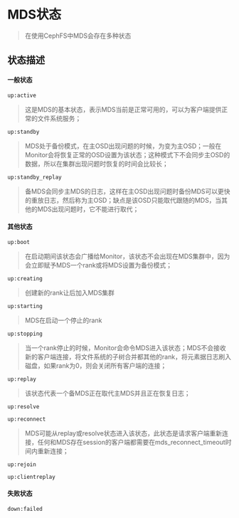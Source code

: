 # MDS状态
> 在使用CephFS中MDS会存在多种状态
## 状态描述
#### 一般状态
```SHELL
up:active
```
> 这是MDS的基本状态，表示MDS当前是正常可用的，可以为客户端提供正常的文件系统服务；
```SHELL
up:standby
```
> MDS处于备份模式，在主OSD出现问题的时候，为变为主OSD；一般在Monitor会将恢复正常的OSD设置为该状态；这种模式下不会同步主OSD的数据，所以在集群出现问题时恢复的时间会比较长；
```SHELL
up:standby_replay
```
> 备MDS会同步主MDS的日志，这样在主OSD出现问题时备份MDS可以更快的重放日志，然后称为主OSD；缺点是该OSD只能取代跟随的MDS，当其他的MDS出现问题时，它不能进行取代；

#### 其他状态
```SHELL
up:boot
```
> 在启动期间该状态会广播给Monitor，该状态不会出现在MDS集群中，因为会立即赋予MDS一个rank或将MDS设置为备份模式；
```SHELL
up:creating
```
> 创建新的rank让后加入MDS集群
```SHELL
up:starting
```
> MDS在启动一个停止的rank
```SHELL
up:stopping
```
> 当一个rank停止的时候，Monitor会命令MDS进入该状态；MDS不会接收新的客户端连接，将文件系统的子树合并都其他的rank，将元素据日志刷入磁盘，如果rank为0，则会关闭所有客户端的连接；
```SHELL
up:replay
```
> 该状态代表一个备MDS正在取代主MDS并且正在恢复日志；
```SHELL
up:resolve
```

```SHELL
up:reconnect
```
> MDS可能从replay或resolve状态进入该状态，此状态是请求客户端重新连接，任何和MDS存在session的客户端都需要在mds_reconnect_timeout时间内重新连接；
```SHELL
up:rejoin
```
```SHELL
up:clientreplay
```

#### 失败状态
```SHELL
down:failed
```

